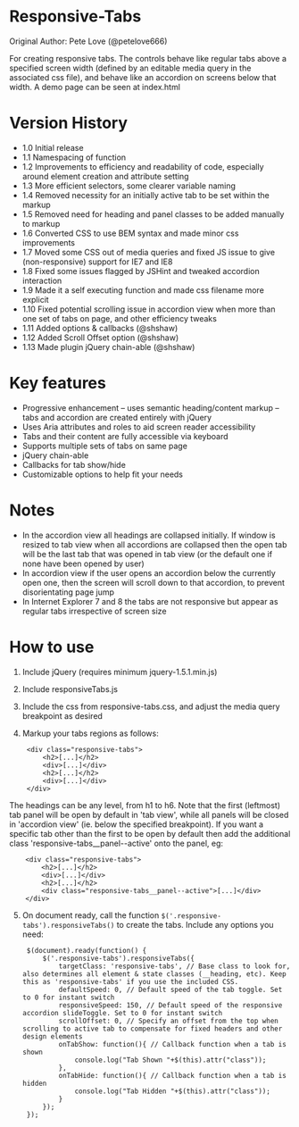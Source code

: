 Responsive-Tabs
===============  
Original Author: Pete Love (@petelove666)

For creating responsive tabs. The controls behave like regular tabs above a specified screen width (defined by an editable media query in the associated css file), and behave like an accordion on screens below that width. A demo page can be seen at index.html

Version History
===============
- 1.0 Initial release  
- 1.1 Namespacing of function  
- 1.2 Improvements to efficiency and readability of code, especially around element creation and attribute setting  
- 1.3 More efficient selectors, some clearer variable naming  
- 1.4 Removed necessity for an initially active tab to be set within the markup  
- 1.5 Removed need for heading and panel classes to be added manually to markup  
- 1.6 Converted CSS to use BEM syntax and made minor css improvements  
- 1.7 Moved some CSS out of media queries and fixed JS issue to give (non-responsive) support for IE7 and IE8  
- 1.8 Fixed some issues flagged by JSHint and tweaked accordion interaction  
- 1.9 Made it a self executing function and made css filename more explicit  
- 1.10 Fixed potential scrolling issue in accordion view when more than one set of tabs on page, and other efficiency tweaks
- 1.11 Added options & callbacks (@shshaw)
- 1.12 Added Scroll Offset option (@shshaw)
- 1.13 Made plugin jQuery chain-able (@shshaw)

Key features
============
- Progressive enhancement – uses semantic heading/content markup – tabs and accordion are created entirely with jQuery
- Uses Aria attributes and roles to aid screen reader accessibility
- Tabs and their content are fully accessible via keyboard
- Supports multiple sets of tabs on same page
- jQuery chain-able
- Callbacks for tab show/hide
- Customizable options to help fit your needs
 
 
Notes  
=====
- In the accordion view all headings are collapsed initially. If window is resized to tab view when all accordions are collapsed then the open tab will be the last tab that was opened in tab view (or the default one if none have been opened by user)
- In accordion view if the user opens an accordion below the currently open one, then the screen will scroll down to that accordion, to prevent disorientating page jump  
- In Internet Explorer 7 and 8 the tabs are not responsive but appear as regular tabs irrespective of screen size

How to use
==========
1. Include jQuery (requires minimum jquery-1.5.1.min.js)
2. Include responsiveTabs.js
3. Include the css from responsive-tabs.css, and adjust the media query breakpoint as desired
4. Markup your tabs regions as follows:

		<div class="responsive-tabs">
			<h2>[...]</h2>
			<div>[...]</div>
			<h2>[...]</h2>
			<div>[...]</div>
		</div>

 The headings can be any level, from h1 to h6. Note that the first (leftmost) tab panel will be open by default in 'tab view', while all panels will be closed in 'accordion view' (ie. below the specified breakpoint).
 If you want a specific tab other than the first to be open by default then add the additional class 'responsive-tabs__panel--active' onto the panel, eg:

		<div class="responsive-tabs">
			<h2>[...]</h2>
			<div>[...]</div>
			<h2>[...]</h2>
			<div class="responsive-tabs__panel--active">[...]</div>
		</div>

5. On document ready, call the function `$('.responsive-tabs').responsiveTabs()` to create the tabs. Include any options you need:

		$(document).ready(function() {
			$('.responsive-tabs').responsiveTabs({
				targetClass: 'responsive-tabs', // Base class to look for, also determines all element & state classes (__heading, etc). Keep this as 'responsive-tabs' if you use the included CSS.
				defaultSpeed: 0, // Default speed of the tab toggle. Set to 0 for instant switch
				responsiveSpeed: 150, // Default speed of the responsive accordion slideToggle. Set to 0 for instant switch
				scrollOffset: 0, // Specify an offset from the top when scrolling to active tab to compensate for fixed headers and other design elements
				onTabShow: function(){ // Callback function when a tab is shown
					console.log("Tab Shown "+$(this).attr("class")); 
				}, 
				onTabHide: function(){ // Callback function when a tab is hidden
					console.log("Tab Hidden "+$(this).attr("class"));
				}
			});
		});
